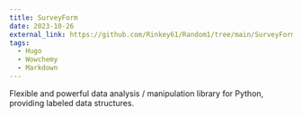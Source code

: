 ```yaml
---
title: SurveyForm
date: 2023-10-26
external_link: https://github.com/Rinkey61/Random1/tree/main/SurveyForm
tags:
  - Hugo
  - Wowchemy
  - Markdown
---
```


Flexible and powerful data analysis / manipulation library for Python, providing labeled data structures.

<!--more-->
